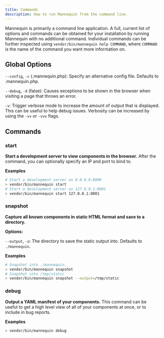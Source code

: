 ```yaml
---
title: Commands
description: How to run Mannequin from the command line.
---
```


Mannequin is primarily a command line application.  A full, current list of options and commands can be obtained for your installation by running Mannequin with no additional command.  Individual commands can be further inspected using `vendor/bin/mannequin help COMMAND`, where `COMMAND` is the name of the command you want more information on.
 
## Global Options

`--config`, `-c` (.mannequin.php): Specify an alternative config file.  Defaults to .mannequin.php.

`--debug`, `-d` (false): Causes exceptions to be shown in the browser when visiting a page that throws an error.

`-v`: Trigger verbose mode to increase the amount of output that is displayed.  This can be useful to help debug issues.  Verbosity can be increased by using the `-vv` or `-vvv` flags.

## Commands

### start
**Start a development server to view components in the browser.**  After the command, you can optionally specify an IP and port to bind to.

**Examples**
```bash
# Start a development server on 0.0.0.0:8000
> vendor/bin/mannequin start
# Start a development server on 127.0.0.1:8001
> vendor/bin/mannequin start 127.0.0.1:8001
```

### snapshot
**Capture all known components in static HTML format and save to a directory.**

**Options:**

`--output`, `-o`: The directory to save the static output into.  Defaults to `./mannequin`.

**Examples**
```bash
# Snapshot into ./mannequin.
> vendor/bin/mannequin snapshot
# Snapshot into /tmp/static
> vendor/bin/mannequin snapshot --output=/tmp/static
```

### debug
**Output a YAML manifest of your components.** This command can be useful to get a high level view of all of your components at once, or to include in bug reports.

**Examples**
```bash
> vendor/bin/mannequin debug
```

